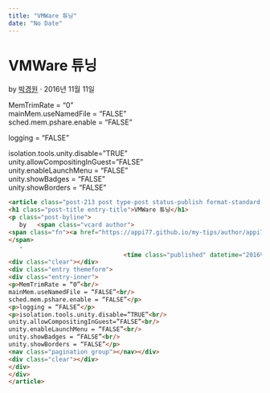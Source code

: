 ```yaml
---
title: "VMWare 튜닝"
date: "No Date"
---
```


VMWare 튜닝
=========

by 
[박경원](https://appi77.github.io/my-tips/author/appi77/ "박경원이(가) 작성한 글")
·
2016년 11월 11일

MemTrimRate = “0”  
mainMem.useNamedFile = “FALSE”  
sched.mem.pshare.enable = “FALSE”

logging = “FALSE”

isolation.tools.unity.disable=”TRUE”  
unity.allowCompositingInGuest=”FALSE”  
unity.enableLaunchMenu = “FALSE”  
unity.showBadges = “FALSE”  
unity.showBorders = “FALSE”

```html
<article class="post-213 post type-post status-publish format-standard hentry category-21"><div class="post-inner group">
<h1 class="post-title entry-title">VMWare 튜닝</h1>
<p class="post-byline">
   by   <span class="vcard author">
<span class="fn"><a href="https://appi77.github.io/my-tips/author/appi77/" rel="author" title="박경원이(가) 작성한 글">박경원</a></span>
</span>
   ·
                                <time class="published" datetime="2016년 11월 11일">2016년 11월 11일</time></p>
<div class="clear"></div>
<div class="entry themeform">
<div class="entry-inner">
<p>MemTrimRate = “0”<br/>
mainMem.useNamedFile = “FALSE”<br/>
sched.mem.pshare.enable = “FALSE”</p>
<p>logging = “FALSE”</p>
<p>isolation.tools.unity.disable=”TRUE”<br/>
unity.allowCompositingInGuest=”FALSE”<br/>
unity.enableLaunchMenu = “FALSE”<br/>
unity.showBadges = “FALSE”<br/>
unity.showBorders = “FALSE”</p>
<nav class="pagination group"></nav></div>
<div class="clear"></div>
</div>
</div>
</article>
```
